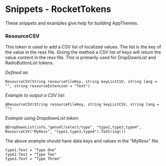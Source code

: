 ﻿# Snippets - RocketTokens
These snippets and examples give help for building AppThemes.    

### ResourceCSV
This token is used to add a CSV list of localized values.  The list is the key of the value in the resx file.  Giving the method a CSV list of keys will return the value content in the resx file.  This is primarily used for DropDownList and RadioButtonList tokens.

*Defined as*:
```
ResourceCSV(String resourceFileKey, string keyListCSV, string lang = "", string resourceExtension = "Text")
```

*Example to output a CSV list*:
```
@ResourceCSV(String resourceFileKey, string keyListCSV, string lang = "")
```
*Example using DropdownList token*:
```
@DropDownList(info,"genxml/select/type", "type1,type3,type4", ResourceCSV("MyResx", "type1,type3,type4").ToString())
```
The above example should have data keys and values in the "MyResx" file.
```
type1.Text = "Type One"
type2.Text = "Type Two"
type3.Text = "Type Three"
```
